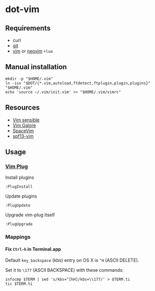 # dot-vim

## Requirements

- curl
- [git](https://git-scm.com)
- [vim](https://github.com/vim/vim) or [neovim](https://neovim.io) `+lua`

## Manual installation

    mkdir -p "$HOME/.vim"
    ln -isv "$DOT/{*.vim,autoload,ftdetect,ftplugin,plugin,plugins}" "$HOME/.vim"
    echo 'source ~/.vim/init.vim' >> "$HOME/.vim/vimrc"

## Resources

- [Vim sensible](https://github.com/tpope/vim-sensible)
- [Vim Galore](https://github.com/mhinz/vim-galore)
- [SpaceVim](https://github.com/SpaceVim/SpaceVim)
- [spf13-vim](https://github.com/spf13/spf13-vim)

## Usage

### [Vim Plug](https://github.com/junegunn/vim-plug)

Install plugins

    :PlugInstall

Update plugins

    :PlugUpdate

Upgrade vim-plug itself

    :PlugUpgrade

### Mappings

#### Fix `Ctrl-h` in Terminal.app

Default `key_backspace` (kbs) entry on OS X is `^H` (ASCII DELETE).

Set it to `\177` (ASCII BACKSPACE) with these commands:

    infocmp $TERM | sed 's/kbs=^[hH]/kbs=\\177/' > $TERM.ti
    tic $TERM.ti
